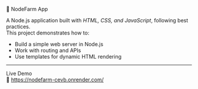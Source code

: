 🌱 NodeFarm App

A Node.js application built with *HTML, CSS, and JavaScript*, following best practices.  
This project demonstrates how to:
- Build a simple web server in Node.js  
- Work with routing and APIs  
- Use templates for dynamic HTML rendering  

---

   Live Demo  
🔗 https://nodefarm-cevb.onrender.com/

